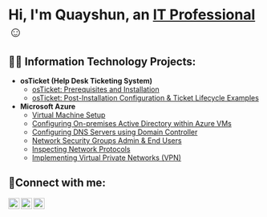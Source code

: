<h1>Hi, I'm Quayshun, an <a href="https://www.linkedin.com/in/quayshun-jackson-7b5283234/">IT Professional</a>☺</h1>

<h2>👨‍💻 Information Technology Projects:</h2>

- <b>osTicket (Help Desk Ticketing System)</b>
  - [osTicket: Prerequisites and Installation](https://github.com/qjackson14/osticket-prereqs)
  - [osTicket: Post-Installation Configuration & Ticket Lifecycle Examples](https://github.com/qjackson14/osticket-postinstall)
- <b>Microsoft Azure</b>
  - [Virtual Machine Setup](https://github.com/qjackson14/VMsetup)
   - [Configuring On-premises Active Directory within Azure VMs](https://github.com/qjackson14/adazure)
  - [Configuring DNS Servers using Domain Controller](https://github.com/qjackson14/dnsserver)
  -  [Network Security Groups Admin & End Users](https://github.com/qjackson14/nsgs)
  - [Inspecting Network Protocols](https://github.com/qjackson14/networkprotocols)
  - [Implementing Virtual Private Networks (VPN)](https://github.com/qjackson14/vpns)

<h2>🤳Connect with me:</h2>

[<img align="left" alt="Josh | Twitter" width="22px" src="https://cdn.jsdelivr.net/npm/simple-icons@v3/icons/twitter.svg" />][twitter]
[<img align="left" alt="Josh | LinkedIn" width="22px" src="https://cdn.jsdelivr.net/npm/simple-icons@v3/icons/linkedin.svg" />][linkedin]
[<img align="left" alt="Josh | Instagram" width="22px" src="https://cdn.jsdelivr.net/npm/simple-icons@v3/icons/instagram.svg" />][instagram]

[twitter]: https://twitter.com/
[instagram]: https://www.instagram.com/
[linkedin]: https://linkedin.com/in/
